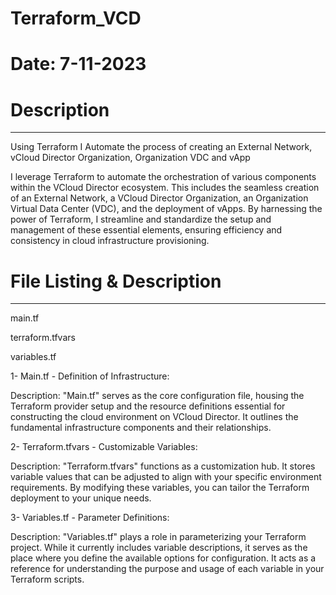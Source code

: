 # Terraform_VCD
# Date: 7-11-2023

# Description
-------------------------------------
Using Terraform I Automate the process of creating an External Network, vCloud Director Organization, Organization VDC and vApp

I leverage Terraform to automate the orchestration of various components within the VCloud Director ecosystem. This includes the seamless creation of an External Network, a VCloud Director Organization, an Organization Virtual Data Center (VDC), and the deployment of vApps. By harnessing the power of Terraform, I streamline and standardize the setup and management of these essential elements, ensuring efficiency and consistency in cloud infrastructure provisioning.

# File Listing & Description
-------------------------------------
main.tf

terraform.tfvars

variables.tf

1- Main.tf - Definition of Infrastructure:

Description: "Main.tf" serves as the core configuration file, housing the Terraform provider setup and the resource definitions essential for constructing the cloud environment on VCloud Director. It outlines the fundamental infrastructure components and their relationships.

2- Terraform.tfvars - Customizable Variables:

Description: "Terraform.tfvars" functions as a customization hub. It stores variable values that can be adjusted to align with your specific environment requirements. By modifying these variables, you can tailor the Terraform deployment to your unique needs.

3- Variables.tf - Parameter Definitions:

Description: "Variables.tf" plays a role in parameterizing your Terraform project. While it currently includes variable descriptions, it serves as the place where you define the available options for configuration. It acts as a reference for understanding the purpose and usage of each variable in your Terraform scripts.
